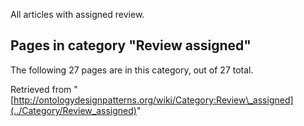All articles with assigned review.





## Pages in category "Review assigned"


The following 27 pages are in this category, out of 27 total.




Retrieved from "[http://ontologydesignpatterns.org/wiki/Category:Review\_assigned](../Category/Review_assigned)"